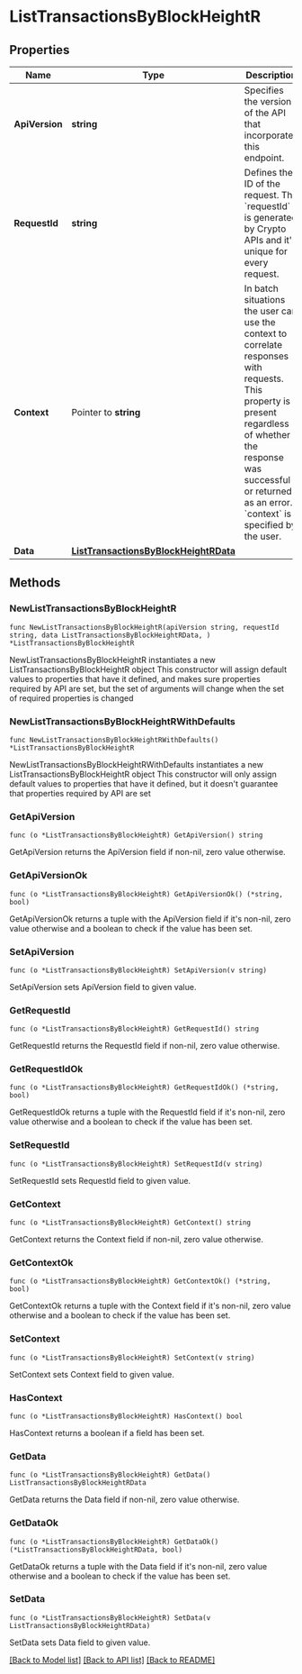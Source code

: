 # ListTransactionsByBlockHeightR

## Properties

Name | Type | Description | Notes
------------ | ------------- | ------------- | -------------
**ApiVersion** | **string** | Specifies the version of the API that incorporates this endpoint. | 
**RequestId** | **string** | Defines the ID of the request. The &#x60;requestId&#x60; is generated by Crypto APIs and it&#39;s unique for every request. | 
**Context** | Pointer to **string** | In batch situations the user can use the context to correlate responses with requests. This property is present regardless of whether the response was successful or returned as an error. &#x60;context&#x60; is specified by the user. | [optional] 
**Data** | [**ListTransactionsByBlockHeightRData**](ListTransactionsByBlockHeightRData.md) |  | 

## Methods

### NewListTransactionsByBlockHeightR

`func NewListTransactionsByBlockHeightR(apiVersion string, requestId string, data ListTransactionsByBlockHeightRData, ) *ListTransactionsByBlockHeightR`

NewListTransactionsByBlockHeightR instantiates a new ListTransactionsByBlockHeightR object
This constructor will assign default values to properties that have it defined,
and makes sure properties required by API are set, but the set of arguments
will change when the set of required properties is changed

### NewListTransactionsByBlockHeightRWithDefaults

`func NewListTransactionsByBlockHeightRWithDefaults() *ListTransactionsByBlockHeightR`

NewListTransactionsByBlockHeightRWithDefaults instantiates a new ListTransactionsByBlockHeightR object
This constructor will only assign default values to properties that have it defined,
but it doesn't guarantee that properties required by API are set

### GetApiVersion

`func (o *ListTransactionsByBlockHeightR) GetApiVersion() string`

GetApiVersion returns the ApiVersion field if non-nil, zero value otherwise.

### GetApiVersionOk

`func (o *ListTransactionsByBlockHeightR) GetApiVersionOk() (*string, bool)`

GetApiVersionOk returns a tuple with the ApiVersion field if it's non-nil, zero value otherwise
and a boolean to check if the value has been set.

### SetApiVersion

`func (o *ListTransactionsByBlockHeightR) SetApiVersion(v string)`

SetApiVersion sets ApiVersion field to given value.


### GetRequestId

`func (o *ListTransactionsByBlockHeightR) GetRequestId() string`

GetRequestId returns the RequestId field if non-nil, zero value otherwise.

### GetRequestIdOk

`func (o *ListTransactionsByBlockHeightR) GetRequestIdOk() (*string, bool)`

GetRequestIdOk returns a tuple with the RequestId field if it's non-nil, zero value otherwise
and a boolean to check if the value has been set.

### SetRequestId

`func (o *ListTransactionsByBlockHeightR) SetRequestId(v string)`

SetRequestId sets RequestId field to given value.


### GetContext

`func (o *ListTransactionsByBlockHeightR) GetContext() string`

GetContext returns the Context field if non-nil, zero value otherwise.

### GetContextOk

`func (o *ListTransactionsByBlockHeightR) GetContextOk() (*string, bool)`

GetContextOk returns a tuple with the Context field if it's non-nil, zero value otherwise
and a boolean to check if the value has been set.

### SetContext

`func (o *ListTransactionsByBlockHeightR) SetContext(v string)`

SetContext sets Context field to given value.

### HasContext

`func (o *ListTransactionsByBlockHeightR) HasContext() bool`

HasContext returns a boolean if a field has been set.

### GetData

`func (o *ListTransactionsByBlockHeightR) GetData() ListTransactionsByBlockHeightRData`

GetData returns the Data field if non-nil, zero value otherwise.

### GetDataOk

`func (o *ListTransactionsByBlockHeightR) GetDataOk() (*ListTransactionsByBlockHeightRData, bool)`

GetDataOk returns a tuple with the Data field if it's non-nil, zero value otherwise
and a boolean to check if the value has been set.

### SetData

`func (o *ListTransactionsByBlockHeightR) SetData(v ListTransactionsByBlockHeightRData)`

SetData sets Data field to given value.



[[Back to Model list]](../README.md#documentation-for-models) [[Back to API list]](../README.md#documentation-for-api-endpoints) [[Back to README]](../README.md)


